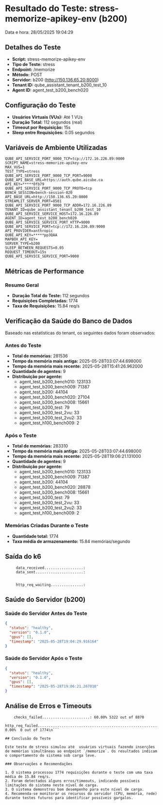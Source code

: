 # Resultado do Teste: stress-memorize-apikey-env (b200)

Data e hora: 28/05/2025 19:04:29

## Detalhes do Teste

* **Script:** stress-memorize-apikey-env
* **Tipo de Teste:** stress
* **Endpoint:** /memorize
* **Método:** POST
* **Servidor:** b200 (http://150.136.65.20:8000)
* **Tenant ID:** qube_assistant_tenant_b200_test_10
* **Agent ID:** agent_test_b200_bench020

## Configuração do Teste

* **Usuários Virtuais (VUs):** Até 1 VUs
* **Duração Total:** 112 segundos (real)
* **Timeout por Requisição:** 15s
* **Sleep entre Requisições:** 0.05 segundos

## Variáveis de Ambiente Utilizadas

```
QUBE_API_SERVICE_PORT_9000_TCP=tcp://172.16.226.89:9000
SCRIPT_NAME=stress-memorize-apikey-env
MAX_VUS=1
TEST_TYPE=stress
QUBE_API_SERVICE_PORT_9000_TCP_PORT=9000
QUBE_API_BASE_URL=https://auth.qube.aicube.ca
API_KEY=*****0fb79
QUBE_API_SERVICE_PORT_9000_TCP_PROTO=tcp
BENCH_SESSION=bench-session-020
API_BASE_URL=http://150.136.65.20:8000
STREAMLIT_SERVER_PORT=8501
QUBE_API_SERVICE_PORT_9000_TCP_ADDR=172.16.226.89
TENANT_ID=qube_assistant_tenant_b200_test_10
QUBE_API_SERVICE_SERVICE_HOST=172.16.226.89
AGENT_ID=agent_test_b200_bench020
QUBE_API_SERVICE_SERVICE_PORT_HTTP=9000
QUBE_API_SERVICE_PORT=tcp://172.16.226.89:9000
API_PROVIDER=anthropic
QUBE_API_KEY=*****pp3QAA
MAPBOX_API_KEY=
SERVER_TYPE=b200
SLEEP_BETWEEN_REQUESTS=0.05
REQUEST_TIMEOUT=15s
QUBE_API_SERVICE_SERVICE_PORT=9000
```

## Métricas de Performance

### Resumo Geral
* **Duração Total do Teste:** 112 segundos
* **Requisições Completadas:** 1774
* **Taxa de Requisições:** 15.84 req/s

## Verificação da Saúde do Banco de Dados

Baseado nas estatísticas do tenant, os seguintes dados foram observados:

### Antes do Teste
* **Total de memórias:** 281536
* **Tempo da memória mais antiga:** 2025-05-28T03:07:44.698000
* **Tempo da memória mais recente:** 2025-05-28T15:41:26.962000
* **Quantidade de agentes:** 9
* **Distribuição por agente:**
  * agent_test_b200_bench010: 123133
  * agent_test_b200_bench009: 71387
  * agent_test_b200: 44104
  * agent_test_b200_bench020: 27104
  * agent_test_b200_bench008: 15661
  * agent_test_b200_test: 79
  * agent_test_b200_test_2vu: 33
  * agent_test_b200_test_2vu2: 33
  * agent_test_h100_bench009: 2

### Após o Teste
* **Total de memórias:** 283310
* **Tempo da memória mais antiga:** 2025-05-28T03:07:44.698000
* **Tempo da memória mais recente:** 2025-05-28T19:06:21.131000
* **Quantidade de agentes:** 9
* **Distribuição por agente:**
  * agent_test_b200_bench010: 123133
  * agent_test_b200_bench009: 71387
  * agent_test_b200: 44104
  * agent_test_b200_bench020: 28878
  * agent_test_b200_bench008: 15661
  * agent_test_b200_test: 79
  * agent_test_b200_test_2vu: 33
  * agent_test_b200_test_2vu2: 33
  * agent_test_h100_bench009: 2

### Memórias Criadas Durante o Teste
* **Quantidade total:** 1774
* **Taxa média de armazenamento:** 15.84 memórias/segundo

## Saída do k6

```
     data_received..................: 
     data_sent......................: 


     http_req_waiting...............: 
```

## Saúde do Servidor (b200)

### Saúde do Servidor Antes do Teste
```json
{
  "status": "healthy",
  "version": "0.1.0",
  "gpus": [],
  "timestamp": "2025-05-28T19:04:29.916164"
}
```

### Saúde do Servidor Após o Teste
```json
{
  "status": "healthy",
  "version": "0.1.0",
  "gpus": [],
  "timestamp": "2025-05-28T19:06:21.267010"
}
```

## Análise de Erros e Timeouts

```\n    http_req_failed
    checks_failed......................: 60.00% 5322 out of 8870
    http_req_failed.........................................................: 0.00%  0 out of 1774\n```

## Conclusão do Teste

Este teste de stress simulou até  usuários virtuais fazendo inserções de memórias simultâneas ao endpoint `/memorize`. Os resultados indicam o comportamento do sistema sob carga leve.

### Observações e Recomendações

1. O sistema processou 1774 requisições durante o teste com uma taxa média de 15.84 req/s.
2. Foram detectados alguns erros/timeouts, indicando possíveis limitações do sistema neste nível de carga.
3. O sistema demonstrou bom desempenho para este nível de carga.
4. Recomenda-se monitorar os recursos do servidor (CPU, memória, rede) durante testes futuros para identificar possíveis gargalos.
